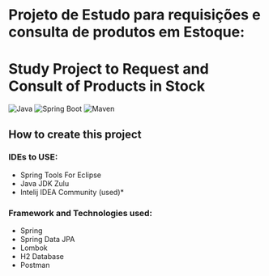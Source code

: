 # Projeto de Estudo para requisições e consulta de produtos em Estoque:
# Study Project to Request and Consult of Products in Stock 

![Java](https://img.shields.io/badge/Java-21-red)
![Spring Boot](https://img.shields.io/badge/Spring%20Boot-3.5.4-brightgreen)
![Maven](https://img.shields.io/badge/Maven-3.9.6-red)

## How to create this project

### IDEs to USE:

- Spring Tools For Eclipse
- Java JDK Zulu
- Intelij IDEA Community (used)*

### Framework and Technologies used:

- Spring
- Spring Data JPA
- Lombok
- H2 Database
- Postman 


